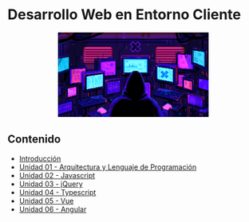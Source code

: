 # Desarrollo Web en Entorno Cliente

<div align=center>
<img src="../extras/hacker.gif" alt="me" width="60%">
</div>

## Contenido
- [Introducción](./introducción/README.md)
- [Unidad 01 - Arquitectura y Lenguaje de Programación](./unidad%2001/README.md)
- [Unidad 02 - Javascript](./unidad%2002/README.md)
- [Unidad 03 - jQuery](./unidad%2003/README.md)
- [Unidad 04 - Typescript](./unidad%2004/README.md)
- [Unidad 05 - Vue](./unidad%2005/README.md)
- [Unidad 06 - Angular](./unidad%2006/README.md)